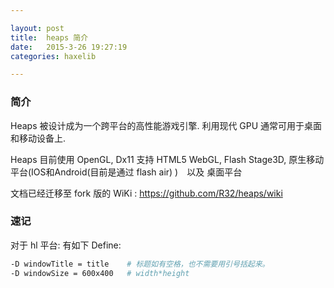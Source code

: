 ```yaml
---

layout: post
title:  heaps 简介
date:   2015-3-26 19:27:19
categories: haxelib

---
```



### 简介

Heaps 被设计成为一个跨平台的高性能游戏引擎. 利用现代 GPU 通常可用于桌面和移动设备上.

Heaps 目前使用 OpenGL, Dx11 支持 HTML5 WebGL, Flash Stage3D, 原生移动平台(IOS和Android(目前是通过 flash air) )　以及 桌面平台


<!-- more -->

文档已经迁移至 fork 版的 WiKi : <https://github.com/R32/heaps/wiki>


### 速记

对于 hl 平台: 有如下 Define:

```bash
-D windowTitle = title    # 标题如有空格，也不需要用引号括起来。
-D windowSize = 600x400   # width*height
```

<br />

